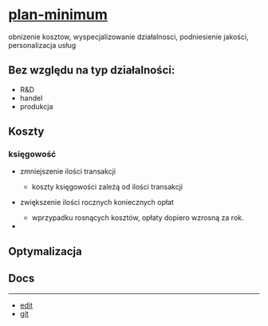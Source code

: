 # [plan-minimum](https://tom-sapletta-com.github.io/plan-minimum/)

obnizenie kosztow, wyspecjalizowanie działalnosci, podniesienie jakości, personalizacja usług

## Bez względu na typ działalności:

+ R&D
+ handel
+ produkcja



## Koszty


### księgowość
+ zmniejszenie ilości transakcji
  + koszty księgowości zależą od ilości transakcji
    
+ zwiększenie ilości rocznych koniecznych opłat
  + wprzypadku rosnących kosztów, opłaty dopiero wzrosną za rok.
    
+ 


## Optymalizacja





## Docs

---

+ [edit](https://github.com/tom-sapletta-com/plan-minimum/edit/main/README.md)
+ [git](https://github.com/tom-sapletta-com/)
